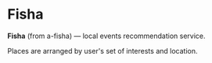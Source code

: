 # Fisha
**Fisha** (from a-fisha) — local events recommendation service.

Places are arranged by user's set of interests and location. 